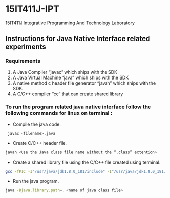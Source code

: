 # 15IT411J-IPT
15IT411J Integrative Programming And Technology Laboratory 

## Instructions for Java Native Interface related experiments

### Requirements

1. A Java Compiler “javac” which ships with the SDK
2. A Java Virtual Machine “java” which ships with the SDK
3. A native method c header file generator “javah” which ships with the SDK.
4. A C/C++ compiler “cc” that can create shared library

### To run the program related java native interface follow the following commands for linux on terminal :

- Compile the java code.

```bash
 javac <filename>.java
```
- Create C/C++ header file.

```bash
javah <Use the Java class file name without the “.class” extention>
```
- Create a shared library file using the C/C++ file created using terminal.

```bash
gcc -fPIC -I"/usr/java/jdk1.8.0_181/include" -I"/usr/java/jdk1.8.0_181/include/linux" --shared -o <the shared library file name you need/want to create>.so <C file name>.c
```
- Run the java program.

```bash
java -Djava.library.path=. <name of java class file>
```

